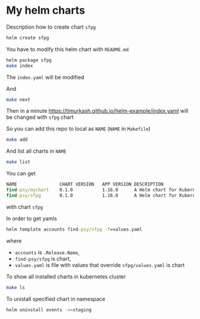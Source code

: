 # My helm charts

Description how to create chart `sfpg`

```bash
helm create sfpg
```

You have to modify this helm chart with `README.md`

```bash
helm package sfpg
make index
```

The `index.yaml` will be modified

And

```bash
make next
```

Then in a minute https://timurkash.github.io/helm-example/index.yaml will be changed with `sfpg` chart

So you can add this repo to local as `NAME` (`NAME` in `Makefile`)

```bash
make add
```

And list all charts in `NAME`
```bash
make list
```

You can get
```cmd
NAME            	CHART VERSION	APP VERSION	DESCRIPTION                
find-psy/mychart	0.1.0        	1.16.0     	A Helm chart for Kubernetes
find-psy/sfpg   	0.1.0        	1.16.0     	A Helm chart for Kubernetes
```

with chart `sfpg`

In order to get yamls

```cmd
helm template accounts find-psy/sfpg -f=values.yaml
```
where 
- `accounts` is `.Release.Name`, 
- `find-psy/sfpg` is chart,
- `values.yaml` is file with values that override `sfpg/values.yaml` is chart

To show all installed charts in kubernetes cluster
```bash
make ls
```

To unistall specified chart in namespace 
```bash
helm uninstall events -n=staging
```
